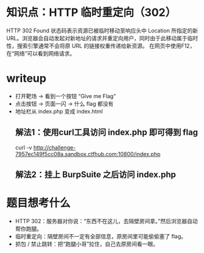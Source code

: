 # 知识点：HTTP 临时重定向（302）
  HTTP 302 Found 状态码表示资源已被临时移动至响应头中 Location 所指定的新URL。浏览器会自动发起对新地址的请求并重定向用户，同时由于此移动属于临时性，搜索引擎通常不会将原 URL 的链接权重传递给新资源。
  在网页中使用F12，在“网络”可以看到网络请求。
# writeup
* 打开靶场 → 看到一个按钮 “Give me Flag”
* 点击按钮 → 页面一闪 → 什么 flag 都没有
* 地址栏从 index.php 变成 index.html
  ## 解法1：使用curl工具访问 index.php 即可得到 flag
  curl -v http://challenge-7957ec149f5cc08a.sandbox.ctfhub.com:10800/index.php
  ## 解法2：挂上 BurpSuite 之后访问 index.php
# 题目想考什么
 * HTTP 302：服务器对你说：“东西不在这儿，去隔壁房间拿。”然后浏览器自动帮你跑腿。
 * 临时重定向：隔壁房间不一定有全部信息，原房间里可能偷偷塞了 flag。
 * 抓包 / 禁止跳转：把“跑腿小哥”拉住，自己去原房间看一眼。

